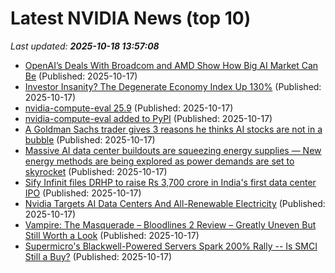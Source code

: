 # Latest NVIDIA News (top 10)
_Last updated: **2025-10-18 13:57:08**_

- [OpenAI’s Deals With Broadcom and AMD Show How Big AI Market Can Be](https://finance.yahoo.com/news/openai-deals-broadcom-amd-show-134707466.html) (Published: 2025-10-17)
- [Investor Insanity? The Degenerate Economy Index Up 130%](https://www.forbes.com/sites/boazsobrado/2025/10/17/investor-insanity-the-degenerate-economy-index-up-130/) (Published: 2025-10-17)
- [nvidia-compute-eval 25.9](https://pypi.org/project/nvidia-compute-eval/25.9/) (Published: 2025-10-17)
- [nvidia-compute-eval added to PyPI](https://pypi.org/project/nvidia-compute-eval/) (Published: 2025-10-17)
- [A Goldman Sachs trader gives 3 reasons he thinks AI stocks are not in a bubble](https://www.businessinsider.com/goldman-sachs-mike-washington-ai-bubble-stocks-2025-10) (Published: 2025-10-17)
- [Massive AI data center buildouts are squeezing energy supplies — New energy methods are being explored as power demands are set to skyrocket](https://www.tomshardware.com/tech-industry/artificial-intelligence/massive-ai-data-center-buildouts-are-squeezing-energy-supplies-new-energy-methods-are-being-explored-as-power-demands-are-set-to-skyrocket) (Published: 2025-10-17)
- [Sify Infinit files DRHP to raise Rs 3,700 crore in India's first data center IPO](https://economictimes.indiatimes.com/markets/ipos/fpos/sify-infinit-files-drhp-to-raise-rs-3700-crore-in-indias-first-data-center-ipo/articleshow/124631515.cms) (Published: 2025-10-17)
- [Nvidia Targets AI Data Centers And All-Renewable Electricity](https://biztoc.com/x/e165b4b36bb91780) (Published: 2025-10-17)
- [Vampire: The Masquerade – Bloodlines 2 Review – Greatly Uneven But Still Worth a Look](https://wccftech.com/review/vampire-the-masquerade-bloodlines-2-greatly-uneven-but-still-worth-a-look/) (Published: 2025-10-17)
- [Supermicro's Blackwell-Powered Servers Spark 200% Rally -- Is SMCI Still a Buy?](https://finance.yahoo.com/news/supermicros-blackwell-powered-servers-spark-125424950.html) (Published: 2025-10-17)
